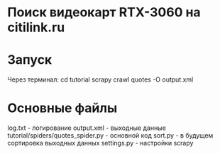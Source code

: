 # Поиск видеокарт RTX-3060 на citilink.ru
# Запуск
Через терминал:
cd tutorial
scrapy crawl quotes -O output.xml
# Основные файлы 
log.txt - логирование
output.xml - выходные данные
tutorial/spiders/quotes_spider.py - основной код
sort.py - в будущем сортировка выходных данных
settings.py - настройки scrapy
